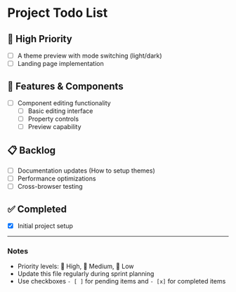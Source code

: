 # Project Todo List

## 🚀 High Priority

- [ ] A theme preview with mode switching (light/dark)
- [ ] Landing page implementation

## 🔧 Features & Components

- [ ] Component editing functionality
  - [ ] Basic editing interface
  - [ ] Property controls
  - [ ] Preview capability

## 📋 Backlog

- [ ] Documentation updates (How to setup themes)
- [ ] Performance optimizations
- [ ] Cross-browser testing

## ✅ Completed

<!-- Move items here when done -->

- [x] Initial project setup

---

### Notes

- Priority levels: 🚀 High, 🔄 Medium, 🐢 Low
- Update this file regularly during sprint planning
- Use checkboxes `- [ ]` for pending items and `- [x]` for completed items
